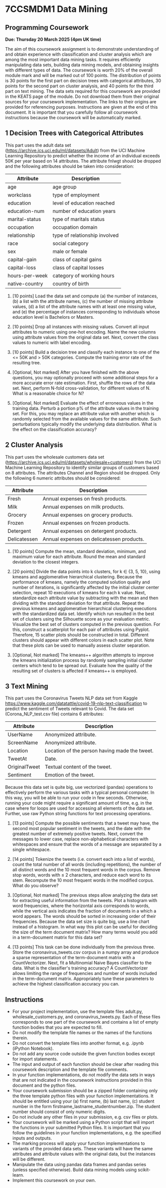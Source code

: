 # 7CCSMDM1 Data Mining
## Programming Coursework

**Due: Thursday 20 March 2025 (4pm UK time)**

The aim of this coursework assignment is to demonstrate understanding of and obtain experience with classification and cluster analysis which are among the most important data mining tasks. It requires efficiently manipulating data sets, building data mining models, and obtaining insights with different types of data. The coursework is worth 20% of the overall module mark and will be marked out of 100 points. The distribution of points is 30 points for the first part on decision trees with categorical attributes, 30 points for the second part on cluster analysis, and 40 points for the third part on text mining. The data sets required for this coursework are provided in the KEATS page of the module. Do not download them from their original sources for your coursework implementation. The links to their origins are provided for referencing purposes. Instructions are given at the end of this document. It is important that you carefully follow all coursework instructions because the coursework will be automatically marked.

## 1 Decision Trees with Categorical Attributes

This part uses the adult data set (https://archive.ics.uci.edu/ml/datasets/Adult) from the UCI Machine Learning Repository to predict whether the income of an individual exceeds 50K per year based on 14 attributes. The attribute fnlwgt should be dropped and the following attributes should be taken into consideration:

| Attribute      | Description                   |
| -------------- | ----------------------------- |
| age            | age group                     |
| workclass      | type of employment            |
| education      | level of education reached    |
| education-num  | number of education years     |
| marital-status | type of maritals status       |
| occupation     | occupation domain             |
| relationship   | type of relationship involved |
| race           | social category               |
| sex            | male or female                |
| capital-gain   | class of capital gains        |
| capital-loss   | class of capital losses       |
| hours-per-week | category of working hours     |
| native-country | country of birth              |

1. [10 points] Load the data set and compute (a) the number of instances, (b) a list with the attribute names, (c) the number of missing attribute values, (d) a list of the attribute names with at least one missing value, and (e) the percentage of instances corresponding to individuals whose education level is Bachelors or Masters.

2. [10 points] Drop all instances with missing values. Convert all input attributes to numeric using one-hot encoding. Name the new columns using attribute values from the original data set. Next, convert the class values to numeric with label encoding.

3. [10 points] Build a decision tree and classify each instance to one of the <= 50K and > 50K categories. Compute the training error rate of the resulting tree.

4. [Optional, Not marked] After you have finished with the above questions, you may optionally proceed with some additional steps for a more accurate error rate estimation. First, shuffle the rows of the data set. Next, perform N-fold cross-validation, for different values of N. What is a reasonable choice for N?

5. [Optional, Not marked] Evaluate the effect of erroneous values in the training data. Perturb a portion p% of the attribute values in the training set. For this, you may replace an attribute value with another which is randomly selected from the available values for the same attribute. Such perturbations typically modify the underlying data distribution. What is the effect on the classification accuracy?

## 2 Cluster Analysis

This part uses the wholesale customers data set (https://archive.ics.uci.edu/ml/datasets/wholesale+customers) from the UCI Machine Learning Repository to identify similar groups of customers based on 8 attributes. The attributes Channel and Region should be dropped. Only the following 6 numeric attributes should be considered:

| Attribute    | Description                               |
| ------------ | ----------------------------------------- |
| Fresh        | Annual expenses on fresh products.        |
| Milk         | Annual expenses on milk products.         |
| Grocery      | Annual expenses on grocery products.      |
| Frozen       | Annual expenses on frozen products.       |
| Detergent    | Annual expenses on detergent products.    |
| Delicatessen | Annual expenses on delicatessen products. |

1. [10 points] Compute the mean, standard deviation, minimum, and maximum value for each attribute. Round the mean and standard deviation to the closest integers.

2. [20 points] Divide the data points into k clusters, for k ∈ {3, 5, 10}, using kmeans and agglomerative hierarchical clustering. Because the performance of kmeans, namely the computed solution quality and number of iterations, is significantly affected by the initial cluster center selection, repeat 10 executions of kmeans for each k value. Next, standardize each attribute value by subtracting with the mean and then dividing with the standard deviation for that attribute. Repeat the previous kmeans and agglomerative hierarchical clustering executions with the standardized data set. Identify which run resulted in the best set of clusters using the Silhouette score as your evaluation metric. Visualize the best set of clusters computed in the previous question. For this, construct a scatterplot for each pair of attributes using Pyplot. Therefore, 15 scatter plots should be constructed in total. Different clusters should appear with different colors in each scatter plot. Note that these plots can be used to manually assess cluster separation.

3. [Optional, Not marked] The kmeans++ algorithm attempts to improve the kmeans initialization process by randomly sampling initial cluster centers which tend to be spread out. Evaluate how the quality of the resulting set of clusters is affected if kmeans++ is employed.

## 3 Text Mining

This part uses the Coronavirus Tweets NLP data set from Kaggle https://www.kaggle.com/datatattle/covid-19-nlp-text-classification to predict the sentiment of Tweets relevant to Covid. The data set (Corona_NLP_test.csv file) contains 6 attributes:

| Attribute     | Description                                   |
| ------------- | --------------------------------------------- |
| UserName      | Anonymized attribute.                         |
| ScreenName    | Anonymized attribute.                         |
| Location      | Location of the person having made the tweet. |
| TweetAt       | Date.                                         |
| OriginalTweet | Textual content of the tweet.                 |
| Sentiment     | Emotion of the tweet.                         |

Because this data set is quite big, use vectorized (pandas) operations to effectively perform the various tasks with a typical personal computer. In this way, you will be able to run your code in few seconds. Otherwise, running your code might require a significant amount of time, e.g. in the case where for loops are used for accessing all elements of the data set. Further, use raw Python string functions for text processing operations.

1. [13 points] Compute the possible sentiments that a tweet may have, the second most popular sentiment in the tweets, and the date with the greatest number of extremely positive tweets. Next, convert the messages to lower case, replace non-alphabetical characters with whitespaces and ensure that the words of a message are separated by a single whitespace.

2. [14 points] Tokenize the tweets (i.e. convert each into a list of words), count the total number of all words (including repetitions), the number of all distinct words and the 10 most frequent words in the corpus. Remove stop words, words with ≤ 2 characters, and reduce each word to its stem. Recompute the 10 most frequent words in the modified corpus. What do you observe?

3. [Optional, Not marked] The previous steps allow analyzing the data set for extracting useful information from the tweets. Plot a histogram with word frequencies, where the horizontal axis corresponds to words, while the vertical axis indicates the fraction of documents in a which a word appears. The words should be sorted in increasing order of their frequencies. Because the data set size is quite big, use a line chart instead of a histogram. In what way this plot can be useful for deciding the size of the term document matrix? How many terms would you add in a term-document matrix for this data set?

4. [13 points] This task can be done individually from the previous three. Store the coronavirus_tweets.csv corpus in a numpy array and produce a sparse representation of the term-document matrix with a CountVectorizer. Next, fit a Multinomial Naive Bayes classifier to the data. What is the classifier's training accuracy? A CountVectorizer allows limiting the range of frequencies and number of words included in the term-document matrix. Appropriately tune these parameters to achieve the highest classification accuracy you can.

## Instructions

- For your project implementation, use the template files adult.py, wholesale_customers.py, and coronavirus_tweets.py. Each of these files corresponds to one part of the coursework and contains a list of empty function bodies that you are expected to fill.
- Do not modify the template file names or the names of the functions therein.
- Do not convert the template files into another format, e.g. .ipynb (iPython Notebook).
- Do not add any source code outside the given function bodies except for import statements.
- The input and output of each function should be clear after reading this coursework description and the template file comments.
- In your function implementations, do not modify the data sets in ways that are not indicated in the coursework instructions provided in this document and the python files.
- Your coursework submission should be a zipped folder containing only the three template python files with your function implementations. It should be entitled using your (a) first name, (b) last name, (c) student number in the form firstname_lastname_studentnumber.zip. The student number should consist of only numeric digits.
- Do not include any other files in your submission, e.g. csv files or plots.
- Your coursework will be marked using a Python script that will import the functions in your submitted Python files. It is important that you follow the guidelines in your function implementations, e.g. the specified inputs and outputs.
- The marking process will apply your function implementations to variants of the provided data sets. These variants will have the same attributes and attribute values with the original data, but the instances will be different.
- Manipulate the data using pandas data frames and pandas series (unless specified otherwise). Build data mining models using scikit-learn.
- Implement this coursework on your own.